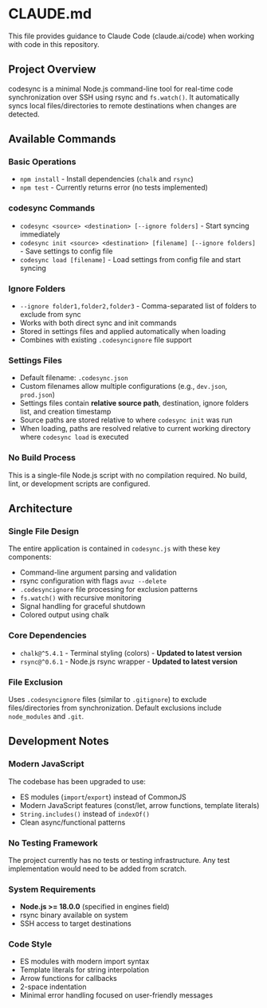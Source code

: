 # CLAUDE.md

This file provides guidance to Claude Code (claude.ai/code) when working with code in this repository.

## Project Overview

codesync is a minimal Node.js command-line tool for real-time code synchronization over SSH using rsync and `fs.watch()`. It automatically syncs local files/directories to remote destinations when changes are detected.

## Available Commands

### Basic Operations
- `npm install` - Install dependencies (`chalk` and `rsync`)
- `npm test` - Currently returns error (no tests implemented)

### codesync Commands
- `codesync <source> <destination> [--ignore folders]` - Start syncing immediately
- `codesync init <source> <destination> [filename] [--ignore folders]` - Save settings to config file
- `codesync load [filename]` - Load settings from config file and start syncing

### Ignore Folders
- `--ignore folder1,folder2,folder3` - Comma-separated list of folders to exclude from sync
- Works with both direct sync and init commands
- Stored in settings files and applied automatically when loading
- Combines with existing `.codesyncignore` file support

### Settings Files
- Default filename: `.codesync.json`
- Custom filenames allow multiple configurations (e.g., `dev.json`, `prod.json`)
- Settings files contain **relative source path**, destination, ignore folders list, and creation timestamp
- Source paths are stored relative to where `codesync init` was run
- When loading, paths are resolved relative to current working directory where `codesync load` is executed

### No Build Process
This is a single-file Node.js script with no compilation required. No build, lint, or development scripts are configured.

## Architecture

### Single File Design
The entire application is contained in `codesync.js` with these key components:
- Command-line argument parsing and validation
- rsync configuration with flags `avuz --delete`
- `.codesyncignore` file processing for exclusion patterns
- `fs.watch()` with recursive monitoring
- Signal handling for graceful shutdown
- Colored output using chalk

### Core Dependencies
- `chalk@^5.4.1` - Terminal styling (colors) - **Updated to latest version**
- `rsync@^0.6.1` - Node.js rsync wrapper - **Updated to latest version**

### File Exclusion
Uses `.codesyncignore` files (similar to `.gitignore`) to exclude files/directories from synchronization. Default exclusions include `node_modules` and `.git`.

## Development Notes

### Modern JavaScript
The codebase has been upgraded to use:
- ES modules (`import`/`export`) instead of CommonJS
- Modern JavaScript features (const/let, arrow functions, template literals)
- `String.includes()` instead of `indexOf()`
- Clean async/functional patterns

### No Testing Framework
The project currently has no tests or testing infrastructure. Any test implementation would need to be added from scratch.

### System Requirements
- **Node.js >= 18.0.0** (specified in engines field)
- rsync binary available on system
- SSH access to target destinations

### Code Style
- ES modules with modern import syntax
- Template literals for string interpolation
- Arrow functions for callbacks
- 2-space indentation
- Minimal error handling focused on user-friendly messages